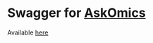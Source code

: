 # Swagger for [AskOmics](https://github.com/askomics/flaskomics)

Available [here](https://askomics.github.io/askomics-swagger/)
